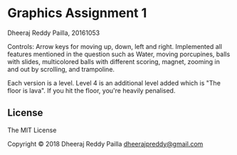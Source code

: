 Graphics Assignment 1
=========================
Dheeraj Reddy Pailla, 20161053

Controls: Arrow keys for moving up, down, left and right.
Implemented all features mentioned in the question such as Water, moving porcupines, balls with slides, multicolored balls with different scoring, magnet, zooming in and out by scrolling, and trampoline.

Each version is a level.
Level 4 is an additional level added which is "The floor is lava". If you hit the floor, you're heavily penalised.

License
-------
The MIT License

Copyright &copy; 2018 Dheeraj Reddy Pailla <dheerajpreddy@gmail.com>
